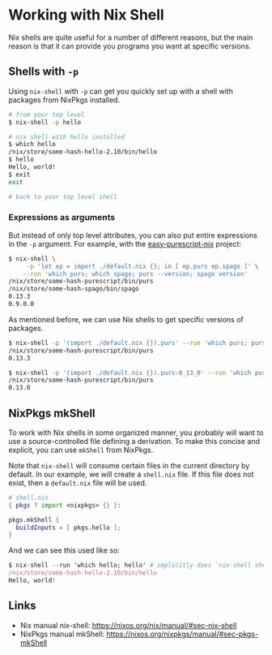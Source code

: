 # Working with Nix Shell

Nix shells are quite useful for a number of different reasons, but the main reason is that it can provide you programs you want at specific versions.

## Shells with `-p`

Using `nix-shell` with `-p` can get you quickly set up with a shell with packages from NixPkgs installed.

```bash
# from your top level
$ nix-shell -p hello

# nix shell with hello installed
$ which hello
/nix/store/some-hash-hello-2.10/bin/hello
$ hello
Hello, world!
$ exit
exit

# back to your top level shell
```

### Expressions as arguments

But instead of only top level attributes, you can also put entire expressions in the `-p` argument. For example, with the [easy-purescript-nix](https://github.com/justinwoo/easy-purescript-nix/) project:

```bash
$ nix-shell \
     -p 'let ep = import ./default.nix {}; in [ ep.purs ep.spago ]' \
    --run 'which purs; which spago; purs --version; spago version'
/nix/store/some-hash-purescript/bin/purs
/nix/store/some-hash-spago/bin/spago
0.13.3
0.9.0.0
```

As mentioned before, we can use Nix shells to get specific versions of packages.

```bash
$ nix-shell -p '(import ./default.nix {}).purs' --run 'which purs; purs --version'
/nix/store/some-hash-purescript/bin/purs
0.13.3
```

```bash
$ nix-shell -p '(import ./default.nix {}).purs-0_13_0' --run 'which purs; purs --version'
/nix/store/some-hash-purescript/bin/purs
0.13.0
```

## NixPkgs mkShell

To work with Nix shells in some organized manner, you probably will want to use a source-controlled file defining a derivation. To make this concise and explicit, you can use `mkShell` from NixPkgs.

Note that `nix-shell` will consume certain files in the current directory by default. In our example, we will create a `shell.nix` file. If this file does not exist, then a `default.nix` file will be used.

```nix
# shell.nix
{ pkgs ? import <nixpkgs> {} }:

pkgs.mkShell {
  buildInputs = [ pkgs.hello ];
}
```

And we can see this used like so:

```nix
$ nix-shell --run 'which hello; hello' # implicitly does `nix-shell shell.nix --run ...`
/nix/store/some-hash-hello-2.10/bin/hello
Hello, world!
```

## Links

* Nix manual nix-shell: <https://nixos.org/nix/manual/#sec-nix-shell>
* NixPkgs manual mkShell: <https://nixos.org/nixpkgs/manual/#sec-pkgs-mkShell>
